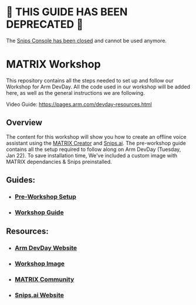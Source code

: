 # 🚨 THIS GUIDE HAS BEEN DEPRECATED 🚨

The [Snips Console has been closed](https://forum.snips.ai/t/important-message-regarding-the-snips-console/4145) and cannot be used anymore.

# MATRIX Workshop
This repository contains all the steps needed to set up and follow our
Workshop for Arm DevDay. All the code used in our workshop will be added
here, as well as the general instructions we are following.

Video Guide: https://pages.arm.com/devday-resources.html

## Overview
The content for this workshop will show you how to create an offline voice assistant using the [MATRIX Creator](https://www.matrix.one/products/creator) and [Snips.ai](https://snips.ai/). The pre-workshop guide contains all the setup required to follow along on Arm DevDay (Tuesday, Jan 22). To save installation time, We've included a custom image with MATRIX dependancies & Snips preinstalled.

## Guides:

- ### [Pre-Workshop Setup](PreWorkshop.md)

- ### [Workshop Guide](Workshop.md)

## Resources:
- ### [Arm DevDay Website](https://events.hackster.io/armdevday)
- ### [Workshop Image](https://drive.google.com/file/d/1bsHYOEeLOPSTM4tcnqnZR0bwS8wpCTGi/view)
- ### [MATRIX Community](https://community.matrix.one)
- ### [Snips.ai Website](https://snips.ai/)
